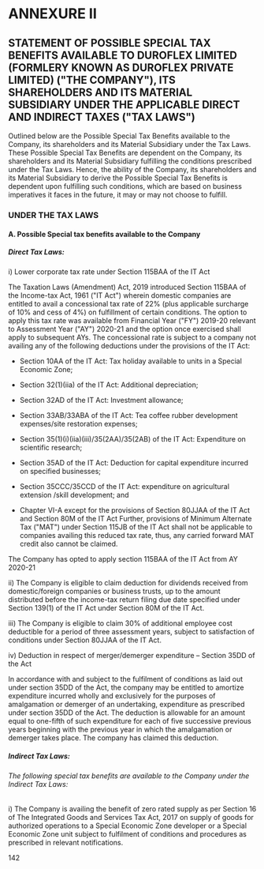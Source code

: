# ANNEXURE II

## STATEMENT OF POSSIBLE SPECIAL TAX BENEFITS AVAILABLE TO DUROFLEX LIMITED (FORMLERY KNOWN AS DUROFLEX PRIVATE LIMITED) ("THE COMPANY"), ITS SHAREHOLDERS AND ITS MATERIAL SUBSIDIARY UNDER THE APPLICABLE DIRECT AND INDIRECT TAXES ("TAX LAWS")

Outlined below are the Possible Special Tax Benefits available to the Company, its shareholders and its Material Subsidiary under the Tax Laws. These Possible Special Tax Benefits are dependent on the Company, its shareholders and its Material Subsidiary fulfilling the conditions prescribed under the Tax Laws. Hence, the ability of the Company, its shareholders and its Material Subsidiary to derive the Possible Special Tax Benefits is dependent upon fulfilling such conditions, which are based on business imperatives it faces in the future, it may or may not choose to fulfill.

### UNDER THE TAX LAWS

#### A. Possible Special tax benefits available to the Company

##### Direct Tax Laws:

i) Lower corporate tax rate under Section 115BAA of the IT Act

The Taxation Laws (Amendment) Act, 2019 introduced Section 115BAA of the Income-tax Act, 1961 ("IT Act") wherein domestic companies are entitled to avail a concessional tax rate of 22% (plus applicable surcharge of 10% and cess of 4%) on fulfillment of certain conditions. The option to apply this tax rate was available from Financial Year ("FY") 2019-20 relevant to Assessment Year ("AY") 2020-21 and the option once exercised shall apply to subsequent AYs. The concessional rate is subject to a company not availing any of the following deductions under the provisions of the IT Act:

* Section 10AA of the IT Act: Tax holiday available to units in a Special Economic Zone;

* Section 32(1)(iia) of the IT Act: Additional depreciation;

* Section 32AD of the IT Act: Investment allowance;

* Section 33AB/33ABA of the IT Act: Tea coffee rubber development expenses/site restoration expenses;

* Section 35(1)(i)(iia)(iii)/35(2AA)/35(2AB) of the IT Act: Expenditure on scientific research;

* Section 35AD of the IT Act: Deduction for capital expenditure incurred on specified businesses;

* Section 35CCC/35CCD of the IT Act: expenditure on agricultural extension /skill development; and

* Chapter VI-A except for the provisions of Section 80JJAA of the IT Act and Section 80M of the IT Act Further, provisions of Minimum Alternate Tax ("MAT") under Section 115JB of the IT Act shall not be applicable to companies availing this reduced tax rate, thus, any carried forward MAT credit also cannot be claimed.

The Company has opted to apply section 115BAA of the IT Act from AY 2020-21

ii) The Company is eligible to claim deduction for dividends received from domestic/foreign companies or business trusts, up to the amount distributed before the income-tax return filing due date specified under Section 139(1) of the IT Act under Section 80M of the IT Act.

iii) The Company is eligible to claim 30% of additional employee cost deductible for a period of three assessment years, subject to satisfaction of conditions under Section 80JJAA of the IT Act.

iv) Deduction in respect of merger/demerger expenditure – Section 35DD of the Act

In accordance with and subject to the fulfilment of conditions as laid out under section 35DD of the Act, the company may be entitled to amortize expenditure incurred wholly and exclusively for the purposes of amalgamation or demerger of an undertaking, expenditure as prescribed under section 35DD of the Act. The deduction is allowable for an amount equal to one-fifth of such expenditure for each of five successive previous years beginning with the previous year in which the amalgamation or demerger takes place. The company has claimed this deduction.

##### Indirect Tax Laws:

###### The following special tax benefits are available to the Company under the Indirect Tax Laws:

i) The Company is availing the benefit of zero rated supply as per Section 16 of The Integrated Goods and Services Tax Act, 2017 on supply of goods for authorized operations to a Special Economic Zone developer or a Special Economic Zone unit subject to fulfilment of conditions and procedures as prescribed in relevant notifications.

142